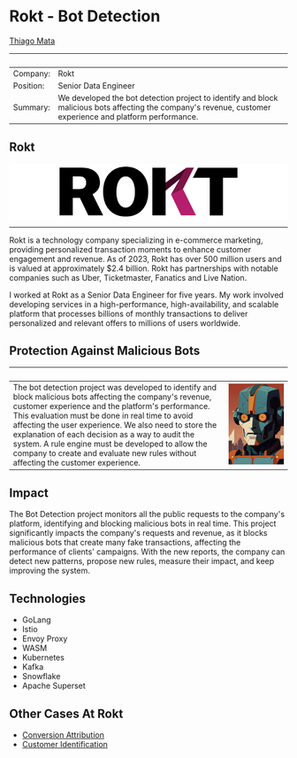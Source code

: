 # Rokt - Bot Detection

[Thiago Mata](../README.md)

| &nbsp;    | &nbsp;                                              |
|-----------|-----------------------------------------------------|
| Company:  | Rokt                                                |
| Position: | Senior Data Engineer                                |
| Summary:  | We developed the bot detection project to identify and block malicious bots affecting the company's revenue, customer experience and platform performance. |

##  Rokt

<div style="background-color: white; display: flex; justify-content: center; align-items: center; height: 100px;">
<img src="../img/rokt.svg" style="height:90px;"/>
</div>

---

Rokt is a technology company specializing in e-commerce marketing, providing personalized transaction moments to enhance customer engagement and revenue. As of 2023, Rokt has over 500 million users and is valued at approximately $2.4 billion. Rokt has partnerships with notable companies such as Uber, Ticketmaster, Fanatics and Live Nation.

I worked at Rokt as a Senior Data Engineer for five years. My work involved developing services in a high-performance, high-availability, and scalable platform that processes billions of monthly transactions to deliver personalized and relevant offers to millions of users worldwide.

## Protection Against Malicious Bots

| &nbsp; | &nbsp; |
|--------|--------|
| The bot detection project was developed to identify and block malicious bots affecting the company's revenue, customer experience and the platform's performance. This evaluation must be done in real time to avoid affecting the user experience. We also need to store the explanation of each decision as a way to audit the system. A rule engine must be developed to allow the company to create and evaluate new rules without affecting the customer experience. | <img width="1000px" src="../img/bot1.jpg"> |

## Impact

The Bot Detection project monitors all the public requests to the company's platform, identifying and blocking malicious bots in real time. This project significantly impacts the company's requests and revenue, as it blocks malicious bots that create many fake transactions, affecting the performance of clients' campaigns. With the new reports, the company can detect new patterns, propose new rules, measure their impact, and keep improving the system.

## Technologies

- GoLang
- Istio
- Envoy Proxy
- WASM
- Kubernetes
- Kafka
- Snowflake
- Apache Superset

## Other Cases At Rokt

- [Conversion Attribution](./rokt-attribution.md)
- [Customer Identification](./rokt-identity.md)
